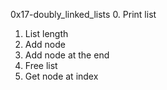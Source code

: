 0x17-doubly_linked_lists
0. Print list
1. List length
2. Add node
3. Add node at the end
4. Free list
5. Get node at index

